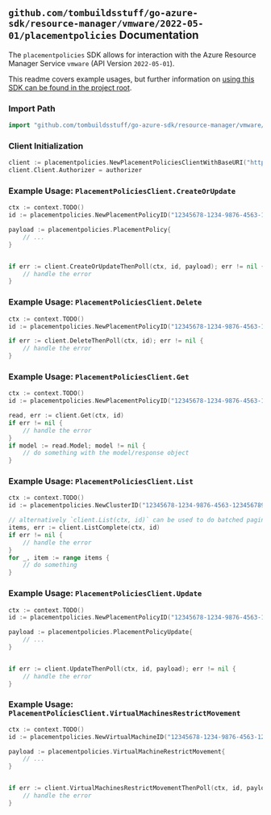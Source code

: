 
## `github.com/tombuildsstuff/go-azure-sdk/resource-manager/vmware/2022-05-01/placementpolicies` Documentation

The `placementpolicies` SDK allows for interaction with the Azure Resource Manager Service `vmware` (API Version `2022-05-01`).

This readme covers example usages, but further information on [using this SDK can be found in the project root](https://github.com/tombuildsstuff/go-azure-sdk/tree/main/docs).

### Import Path

```go
import "github.com/tombuildsstuff/go-azure-sdk/resource-manager/vmware/2022-05-01/placementpolicies"
```


### Client Initialization

```go
client := placementpolicies.NewPlacementPoliciesClientWithBaseURI("https://management.azure.com")
client.Client.Authorizer = authorizer
```


### Example Usage: `PlacementPoliciesClient.CreateOrUpdate`

```go
ctx := context.TODO()
id := placementpolicies.NewPlacementPolicyID("12345678-1234-9876-4563-123456789012", "example-resource-group", "privateCloudValue", "clusterValue", "placementPolicyValue")

payload := placementpolicies.PlacementPolicy{
	// ...
}


if err := client.CreateOrUpdateThenPoll(ctx, id, payload); err != nil {
	// handle the error
}
```


### Example Usage: `PlacementPoliciesClient.Delete`

```go
ctx := context.TODO()
id := placementpolicies.NewPlacementPolicyID("12345678-1234-9876-4563-123456789012", "example-resource-group", "privateCloudValue", "clusterValue", "placementPolicyValue")

if err := client.DeleteThenPoll(ctx, id); err != nil {
	// handle the error
}
```


### Example Usage: `PlacementPoliciesClient.Get`

```go
ctx := context.TODO()
id := placementpolicies.NewPlacementPolicyID("12345678-1234-9876-4563-123456789012", "example-resource-group", "privateCloudValue", "clusterValue", "placementPolicyValue")

read, err := client.Get(ctx, id)
if err != nil {
	// handle the error
}
if model := read.Model; model != nil {
	// do something with the model/response object
}
```


### Example Usage: `PlacementPoliciesClient.List`

```go
ctx := context.TODO()
id := placementpolicies.NewClusterID("12345678-1234-9876-4563-123456789012", "example-resource-group", "privateCloudValue", "clusterValue")

// alternatively `client.List(ctx, id)` can be used to do batched pagination
items, err := client.ListComplete(ctx, id)
if err != nil {
	// handle the error
}
for _, item := range items {
	// do something
}
```


### Example Usage: `PlacementPoliciesClient.Update`

```go
ctx := context.TODO()
id := placementpolicies.NewPlacementPolicyID("12345678-1234-9876-4563-123456789012", "example-resource-group", "privateCloudValue", "clusterValue", "placementPolicyValue")

payload := placementpolicies.PlacementPolicyUpdate{
	// ...
}


if err := client.UpdateThenPoll(ctx, id, payload); err != nil {
	// handle the error
}
```


### Example Usage: `PlacementPoliciesClient.VirtualMachinesRestrictMovement`

```go
ctx := context.TODO()
id := placementpolicies.NewVirtualMachineID("12345678-1234-9876-4563-123456789012", "example-resource-group", "privateCloudValue", "clusterValue", "virtualMachineIdValue")

payload := placementpolicies.VirtualMachineRestrictMovement{
	// ...
}


if err := client.VirtualMachinesRestrictMovementThenPoll(ctx, id, payload); err != nil {
	// handle the error
}
```
